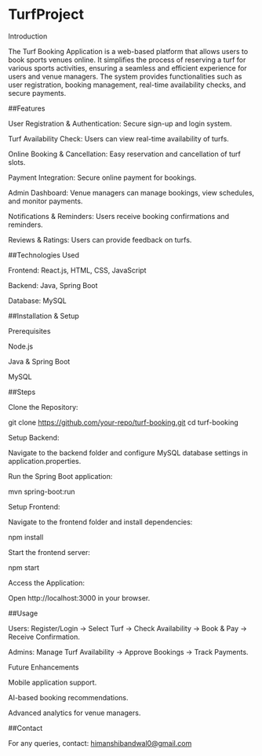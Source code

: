 # TurfProject
Introduction

The Turf Booking Application is a web-based platform that allows users to book sports venues online. It simplifies the process of reserving a turf for various sports activities, ensuring a seamless and efficient experience for users and venue managers. The system provides functionalities such as user registration, booking management, real-time availability checks, and secure payments.

##Features

User Registration & Authentication: Secure sign-up and login system.

Turf Availability Check: Users can view real-time availability of turfs.

Online Booking & Cancellation: Easy reservation and cancellation of turf slots.

Payment Integration: Secure online payment for bookings.

Admin Dashboard: Venue managers can manage bookings, view schedules, and monitor payments.

Notifications & Reminders: Users receive booking confirmations and reminders.

Reviews & Ratings: Users can provide feedback on turfs.

##Technologies Used

Frontend: React.js, HTML, CSS, JavaScript

Backend: Java, Spring Boot

Database: MySQL


##Installation & Setup

Prerequisites

Node.js

Java & Spring Boot

MySQL

##Steps

Clone the Repository:

git clone https://github.com/your-repo/turf-booking.git
cd turf-booking

Setup Backend:

Navigate to the backend folder and configure MySQL database settings in application.properties.

Run the Spring Boot application:

mvn spring-boot:run

Setup Frontend:

Navigate to the frontend folder and install dependencies:

npm install

Start the frontend server:

npm start

Access the Application:

Open http://localhost:3000 in your browser.

##Usage

Users: Register/Login → Select Turf → Check Availability → Book & Pay → Receive Confirmation.

Admins: Manage Turf Availability → Approve Bookings → Track Payments.

Future Enhancements

Mobile application support.

AI-based booking recommendations.

Advanced analytics for venue managers.


##Contact

For any queries, contact: himanshibandwal0@gmail.com
